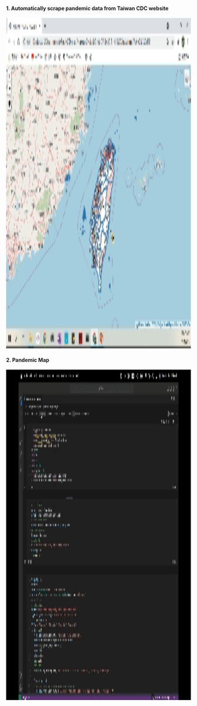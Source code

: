 #### 1. Automatically scrape pandemic data from Taiwan CDC website
<img src="https://github.com/William-07/Automated-Updated-Covid-19-Epidemic-Map/blob/main/GIF/Pandemic%20Map.gif" width="1600" height="900"/>

#### 2. Pandemic Map
<img src="https://github.com/William-07/Automated-Updated-Covid-19-Epidemic-Map/blob/main/GIF/Scraping.gif" width="1600" height="900"/>
